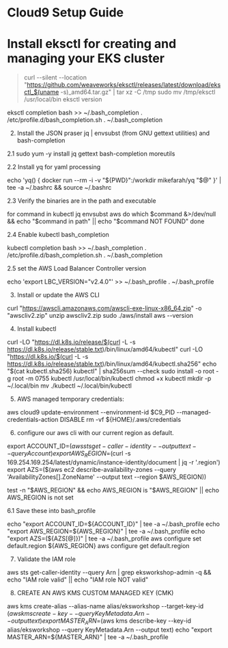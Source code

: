 # Cloud9 Setup Guide

# Install eksctl for creating and managing your EKS cluster

> curl --silent --location "https://github.com/weaveworks/eksctl/releases/latest/download/eksctl_$(uname -s)_amd64.tar.gz" | tar xz -C /tmp
sudo mv /tmp/eksctl /usr/local/bin
eksctl version

eksctl completion bash >> ~/.bash_completion
. /etc/profile.d/bash_completion.sh
. ~/.bash_completion


2. Install the JSON praser jq | envsubst (from GNU gettext utilities) and bash-completion

2.1 sudo yum -y install jq gettext bash-completion moreutils

2.2 Install yq for yaml processing

echo 'yq() {
  docker run --rm -i -v "${PWD}":/workdir mikefarah/yq "$@"
}' | tee -a ~/.bashrc && source ~/.bashrc

2.3 Verify the binaries are in the path and executable

for command in kubectl jq envsubst aws
  do
    which $command &>/dev/null && echo "$command in path" || echo "$command NOT FOUND"
  done
  
2.4 Enable kubectl bash_completion

kubectl completion bash >>  ~/.bash_completion
. /etc/profile.d/bash_completion.sh
. ~/.bash_completion

2.5 set the AWS Load Balancer Controller version

echo 'export LBC_VERSION="v2.4.0"' >>  ~/.bash_profile
.  ~/.bash_profile


3. Install or update the AWS CLI

curl "https://awscli.amazonaws.com/awscli-exe-linux-x86_64.zip" -o "awscliv2.zip"
unzip awscliv2.zip
sudo ./aws/install
aws --version

4. Install kubectl

curl -LO "https://dl.k8s.io/release/$(curl -L -s https://dl.k8s.io/release/stable.txt)/bin/linux/amd64/kubectl"
curl -LO "https://dl.k8s.io/$(curl -L -s https://dl.k8s.io/release/stable.txt)/bin/linux/amd64/kubectl.sha256"
echo "$(cat kubectl.sha256)  kubectl" | sha256sum --check
sudo install -o root -g root -m 0755 kubectl /usr/local/bin/kubectl
chmod +x kubectl
mkdir -p ~/.local/bin
mv ./kubectl ~/.local/bin/kubectl

5. AWS managed temporary credentials:

aws cloud9 update-environment  --environment-id $C9_PID --managed-credentials-action DISABLE
rm -vf ${HOME}/.aws/credentials

6. configure our aws cli with our current region as default.

export ACCOUNT_ID=$(aws sts get-caller-identity --output text --query Account)
export AWS_REGION=$(curl -s 169.254.169.254/latest/dynamic/instance-identity/document | jq -r '.region')
export AZS=($(aws ec2 describe-availability-zones --query 'AvailabilityZones[].ZoneName' --output text --region $AWS_REGION))

test -n "$AWS_REGION" && echo AWS_REGION is "$AWS_REGION" || echo AWS_REGION is not set

6.1  Save these into bash_profile

echo "export ACCOUNT_ID=${ACCOUNT_ID}" | tee -a ~/.bash_profile
echo "export AWS_REGION=${AWS_REGION}" | tee -a ~/.bash_profile
echo "export AZS=(${AZS[@]})" | tee -a ~/.bash_profile
aws configure set default.region ${AWS_REGION}
aws configure get default.region

7. Validate the IAM role

aws sts get-caller-identity --query Arn | grep eksworkshop-admin -q && echo "IAM role valid" || echo "IAM role NOT valid"

8. CREATE AN AWS KMS CUSTOM MANAGED KEY (CMK)

aws kms create-alias --alias-name alias/eksworkshop --target-key-id $(aws kms create-key --query KeyMetadata.Arn --output text)
export MASTER_ARN=$(aws kms describe-key --key-id alias/eksworkshop --query KeyMetadata.Arn --output text)
echo "export MASTER_ARN=${MASTER_ARN}" | tee -a ~/.bash_profile


